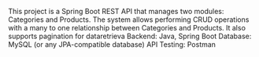 This project is a Spring Boot REST API that manages two modules: Categories and Products. 
The system allows performing CRUD operations with a many to one relationship between Categories and Products. It also supports pagination for dataretrieva
Backend: Java, Spring Boot
Database: MySQL (or any JPA-compatible database)
API Testing: Postman
